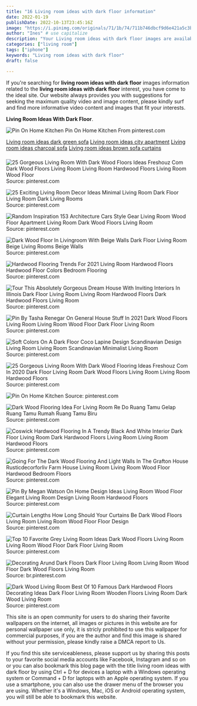 ```yaml
---
title: "16 Living room ideas with dark floor information"
date: 2022-01-19
publishDate: 2022-10-13T23:45:16Z
image: "https://i.pinimg.com/originals/71/1b/74/711b746dbcf9d6e421a5c3badbdb5684.jpg"
author: "Ines" # use capitalize
description: "Your Living room ideas with dark floor images are available. Living room ideas with dark floor are a topic that is being searched for and liked by netizens today. You can Get the Living room ideas with dark floor files here. Get all royalty-free photos and vectors."
categories: ["living room"]
tags: ["iphone"]
keywords: "Living room ideas with dark floor"
draft: false

---
```


If you're searching for **living room ideas with dark floor** images information related to the **living room ideas with dark floor** interest, you have come to the ideal  site.  Our website always  provides you with  suggestions  for seeking  the maximum  quality video and image  content, please kindly surf and find more informative video content and images  that fit your interests.

**Living Room Ideas With Dark Floor**. 

![Pin On Home Kitchen](https://i.pinimg.com/originals/d3/5d/33/d35d3348e6f06895d2d1bff85273a349.jpg "Pin On Home Kitchen")
Pin On Home Kitchen From pinterest.com

[Living room ideas dark green sofa](/living-room-ideas-dark-green-sofa/)
[Living room ideas city apartment](/living-room-ideas-city-apartment/)
[Living room ideas charcoal sofa](/living-room-ideas-charcoal-sofa/)
[Living room ideas brown sofa curtains](/living-room-ideas-brown-sofa-curtains/)



### 

 


![25 Gorgeous Living Room With Dark Wood Floors Ideas Freshouz Com Dark Wood Floors Living Room Living Room Hardwood Floors Living Room Wood Floor](https://i.pinimg.com/originals/c4/83/fa/c483fae7b9a79be4a1bea5be79fb28a2.jpg "25 Gorgeous Living Room With Dark Wood Floors Ideas Freshouz Com Dark Wood Floors Living Room Living Room Hardwood Floors Living Room Wood Floor")
Source: pinterest.com

 

![25 Exciting Living Room Decor Ideas Minimal Living Room Dark Floor Living Room Dark Living Rooms](https://i.pinimg.com/originals/b0/79/70/b07970bd9cbaac165d733f45da87bda3.jpg "25 Exciting Living Room Decor Ideas Minimal Living Room Dark Floor Living Room Dark Living Rooms")
Source: pinterest.com

 

![Random Inspiration 153 Architecture Cars Style Gear Living Room Wood Floor Apartment Living Room Dark Wood Floors Living Room](https://i.pinimg.com/564x/dd/25/4a/dd254add49e4808c6500beed8eba4e32.jpg "Random Inspiration 153 Architecture Cars Style Gear Living Room Wood Floor Apartment Living Room Dark Wood Floors Living Room")
Source: pinterest.com

 

![Dark Wood Floor In Livingroom With Beige Walls Dark Floor Living Room Beige Living Rooms Beige Walls](https://i.pinimg.com/originals/02/f9/a6/02f9a67411c24804c750da714b687703.jpg "Dark Wood Floor In Livingroom With Beige Walls Dark Floor Living Room Beige Living Rooms Beige Walls")
Source: pinterest.com

 

![Hardwood Flooring Trends For 2021 Living Room Hardwood Floors Hardwood Floor Colors Bedroom Flooring](https://i.pinimg.com/736x/29/97/40/2997402fc844427c54a18a500e768342--staining-hardwood-floors-dark-oak-flooring.jpg "Hardwood Flooring Trends For 2021 Living Room Hardwood Floors Hardwood Floor Colors Bedroom Flooring")
Source: pinterest.com

 

![Tour This Absolutely Gorgeous Dream House With Inviting Interiors In Illinois Dark Floor Living Room Living Room Hardwood Floors Dark Hardwood Floors Living Room](https://i.pinimg.com/736x/f4/bf/01/f4bf013183820996fbaefd046f63d6bf.jpg "Tour This Absolutely Gorgeous Dream House With Inviting Interiors In Illinois Dark Floor Living Room Living Room Hardwood Floors Dark Hardwood Floors Living Room")
Source: pinterest.com

 

![Pin By Tasha Renegar On General House Stuff In 2021 Dark Wood Floors Living Room Living Room Wood Floor Dark Floor Living Room](https://i.pinimg.com/originals/9f/6d/de/9f6dde5237c6318fd47b1e333d3c06d4.jpg "Pin By Tasha Renegar On General House Stuff In 2021 Dark Wood Floors Living Room Living Room Wood Floor Dark Floor Living Room")
Source: pinterest.com

 

![Soft Colors On A Dark Floor Coco Lapine Design Scandinavian Design Living Room Living Room Scandinavian Minimalist Living Room](https://i.pinimg.com/originals/ac/7e/32/ac7e32ba3107a2f1348816d4bf791998.jpg "Soft Colors On A Dark Floor Coco Lapine Design Scandinavian Design Living Room Living Room Scandinavian Minimalist Living Room")
Source: pinterest.com

 

![25 Gorgeous Living Room With Dark Wood Flooring Ideas Freshouz Com In 2020 Dark Floor Living Room Dark Wood Floors Living Room Living Room Hardwood Floors](https://i.pinimg.com/736x/04/b6/df/04b6df1745c48153d401d749fa6c089f.jpg "25 Gorgeous Living Room With Dark Wood Flooring Ideas Freshouz Com In 2020 Dark Floor Living Room Dark Wood Floors Living Room Living Room Hardwood Floors")
Source: pinterest.com

 

![Pin On Home Kitchen](https://i.pinimg.com/originals/d3/5d/33/d35d3348e6f06895d2d1bff85273a349.jpg "Pin On Home Kitchen")
Source: pinterest.com

 

![Dark Wood Flooring Idea For Living Room Re Do Ruang Tamu Gelap Ruang Tamu Rumah Ruang Tamu Biru](https://i.pinimg.com/originals/b8/18/d9/b818d9f8e8135605c20bceb7d4cbe0c2.jpg "Dark Wood Flooring Idea For Living Room Re Do Ruang Tamu Gelap Ruang Tamu Rumah Ruang Tamu Biru")
Source: pinterest.com

 

![Coswick Hardwood Flooring In A Trendy Black And White Interior Dark Floor Living Room Dark Hardwood Floors Living Room Living Room Hardwood Floors](https://i.pinimg.com/736x/9b/3e/8a/9b3e8a9a5bb05f521acb19d4ee2e9436.jpg "Coswick Hardwood Flooring In A Trendy Black And White Interior Dark Floor Living Room Dark Hardwood Floors Living Room Living Room Hardwood Floors")
Source: pinterest.com

 

![Going For The Dark Wood Flooring And Light Walls In The Grafton House Rusticdecorforliv Farm House Living Room Living Room Wood Floor Hardwood Bedroom Floors](https://i.pinimg.com/originals/38/4d/45/384d45c0168d2bda2163e928c0233428.jpg "Going For The Dark Wood Flooring And Light Walls In The Grafton House Rusticdecorforliv Farm House Living Room Living Room Wood Floor Hardwood Bedroom Floors")
Source: pinterest.com

 

![Pin By Megan Watson On Home Design Ideas Living Room Wood Floor Elegant Living Room Design Living Room Hardwood Floors](https://i.pinimg.com/736x/86/8a/8f/868a8f2207e6c6eba971fdd76ca1cc84--living-room-furniture-designs-living-room-interior.jpg "Pin By Megan Watson On Home Design Ideas Living Room Wood Floor Elegant Living Room Design Living Room Hardwood Floors")
Source: pinterest.com

 

![Curtain Lengths How Long Should Your Curtains Be Dark Wood Floors Living Room Living Room Wood Floor Floor Design](https://i.pinimg.com/736x/f9/07/cd/f907cd7f64deb5a494fb52bcbac43dda--contemporary-family-rooms-contemporary-design.jpg "Curtain Lengths How Long Should Your Curtains Be Dark Wood Floors Living Room Living Room Wood Floor Floor Design")
Source: pinterest.com

 

![Top 10 Favorite Grey Living Room Ideas Dark Wood Floors Living Room Living Room Wood Floor Dark Floor Living Room](https://i.pinimg.com/originals/35/18/b9/3518b90224ac6ae6982270afb58aa5d0.png "Top 10 Favorite Grey Living Room Ideas Dark Wood Floors Living Room Living Room Wood Floor Dark Floor Living Room")
Source: pinterest.com

 

![Decorating Arund Dark Floors Dark Floor Living Room Living Room Wood Floor Dark Wood Floors Living Room](https://i.pinimg.com/originals/45/15/73/4515736881c4d5343cead635b79a4d85.jpg "Decorating Arund Dark Floors Dark Floor Living Room Living Room Wood Floor Dark Wood Floors Living Room")
Source: br.pinterest.com

 

![Dark Wood Living Room Best Of 10 Famous Dark Hardwood Floors Decorating Ideas Dark Floor Living Room Wooden Floors Living Room Dark Wood Living Room](https://i.pinimg.com/originals/71/1b/74/711b746dbcf9d6e421a5c3badbdb5684.jpg "Dark Wood Living Room Best Of 10 Famous Dark Hardwood Floors Decorating Ideas Dark Floor Living Room Wooden Floors Living Room Dark Wood Living Room")
Source: pinterest.com

 

This site is an open community for users to do sharing their favorite wallpapers on the internet, all images or pictures in this website are for personal wallpaper use only, it is stricly prohibited to use this wallpaper for commercial purposes, if you are the author and find this image is shared without your permission, please kindly raise a DMCA report to Us.

If you find this site serviceableness, please support us by sharing this posts to your favorite social media accounts like Facebook, Instagram and so on or you can also bookmark this blog page with the title living room ideas with dark floor by using Ctrl + D for devices a laptop with a Windows operating system or Command + D for laptops with an Apple operating system. If you use a smartphone, you can also use the drawer menu of the browser you are using. Whether it's a Windows, Mac, iOS or Android operating system, you will still be able to bookmark this website.
